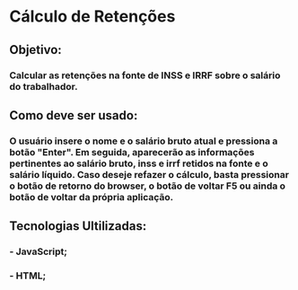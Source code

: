 # Cálculo de Retenções

## Objetivo:

### Calcular as retenções na fonte de INSS e IRRF sobre o salário do trabalhador.

## Como deve ser usado:

### O usuário insere o nome e o salário bruto atual e pressiona a botão "Enter". Em seguida, aparecerão as informações pertinentes ao salário bruto, inss e irrf retidos na fonte e o salário líquido. Caso deseje refazer o cálculo, basta pressionar o botão de retorno do browser, o botão de voltar F5 ou ainda o botão de voltar da própria aplicação.

## Tecnologias Ultilizadas:

### - JavaScript;

### - HTML;